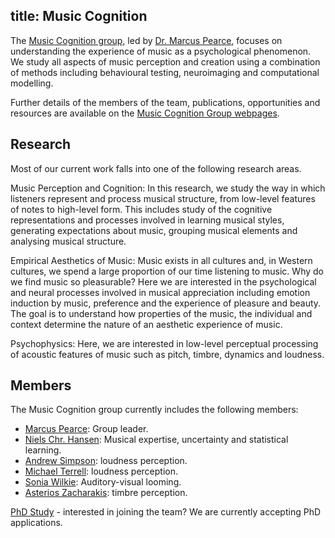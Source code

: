 title: Music Cognition
----

The [Music Cognition group](http://webprojects.eecs.qmul.ac.uk/marcusp/lab), led by [Dr. Marcus Pearce](http://webprojects.eecs.qmul.ac.uk/marcusp), focuses on understanding the experience of music as a psychological phenomenon. We study all aspects of music perception and creation using a combination of methods including behavioural testing, neuroimaging and computational modelling.

Further details of the members of the team, publications, opportunities and resources are available on the [Music Cognition Group webpages](http://webprojects.eecs.qmul.ac.uk/marcusp/lab).

Research
--------

Most of our current work falls into one of the following research areas.

Music Perception and Cognition: In this research, we study the way in which listeners represent and process musical structure, from low-level features of notes to high-level form. This includes study of the cognitive representations and processes involved in learning musical styles, generating expectations about music, grouping musical elements and analysing musical structure.

Empirical Aesthetics of Music: Music exists in all cultures and, in Western cultures, we spend a large proportion of our time listening to music. Why do we find music so pleasurable? Here we are interested in the psychological and neural processes involved in musical appreciation including emotion induction by music, preference and the experience of pleasure and beauty. The goal is to understand how properties of the music, the individual and context determine the nature of an aesthetic experience of music.

Psychophysics: Here, we are interested in low-level perceptual processing of acoustic features of music such as pitch, timbre, dynamics and loudness.

Members
-------

The Music Cognition group currently includes the following members:

* [Marcus Pearce](http://webprojects.eecs.qmul.ac.uk/marcusp): Group leader.
* [Niels Chr. Hansen](http://www.eecs.qmul.ac.uk/people/view/21027): Musical expertise, uncertainty and statistical learning.
* [Andrew Simpson](http://www.eecs.qmul.ac.uk/people/view/16854): loudness perception.
* [Michael Terrell](http://www.eecs.qmul.ac.uk/people/view/4662): loudness perception.
* [Sonia Wilkie](http://www.eecs.qmul.ac.uk/people/view/16489): Auditory-visual looming.
* [Asterios Zacharakis](http://www.eecs.qmul.ac.uk/people/view/3960): timbre perception.

[PhD Study](study.html) - interested in joining the team? We are currently accepting PhD applications. 

